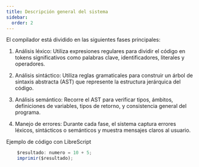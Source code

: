 ```yaml
---
title: Descripción general del sistema
sidebar:
  order: 2
---
```


El compilador está dividido en las siguientes fases principales:

1. Análisis léxico: Utiliza expresiones regulares para dividir el código en tokens significativos como palabras clave, identificadores, literales y operadores.

2. Análisis sintáctico: Utiliza reglas gramaticales para construir un árbol de sintaxis abstracta (AST) que represente la estructura jerárquica del código.

3. Análisis semántico: Recorre el AST para verificar tipos, ámbitos, definiciones de variables, tipos de retorno, y consistencia general del programa.

4. Manejo de errores: Durante cada fase, el sistema captura errores léxicos, sintácticos o semánticos y muestra mensajes claros al usuario.

Ejemplo de código con LibreScript

```ts
    $resultado: numero = 10 + 5;
    imprimir($resultado);
```

